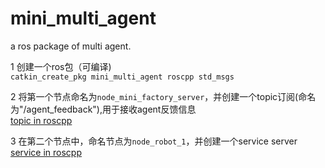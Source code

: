 # mini_multi_agent
a ros package of multi agent.


1 创建一个ros包（可编译)  
`catkin_create_pkg mini_multi_agent roscpp std_msgs`

2 将第一个节点命名为`node_mini_factory_server`，并创建一个topic订阅(命名为"/agent_feedback"),用于接收agent反馈信息  
[topic in roscpp][1]

3 在第二个节点中，命名节点为`node_robot_1`，并创建一个service server  
[service in roscpp][2]

[1]: https://sychaichangkun.gitbooks.io/ros-tutorial-icourse163/content/chapter6/6.3.html
[2]: https://sychaichangkun.gitbooks.io/ros-tutorial-icourse163/content/chapter6/6.4.html
